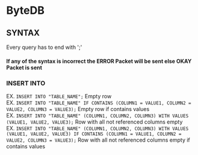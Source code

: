 # ByteDB

## SYNTAX
Every query has to end with ';' <br/>
#### If any of the syntax is incorrect the ERROR Packet will be sent else OKAY Packet is sent

### INSERT INTO
  EX. ```INSERT INTO "TABLE_NAME";``` Empty row <br/>
  EX. ```INSERT INTO "TABLE_NAME" IF CONTAINS (COLUMN1 = VALUE1, COLUMN2 = VALUE2, COLUMN3 = VALUE3);``` Empty row if contains values <br/>
  EX. ```INSERT INTO "TABLE_NAME" (COLUMN1, COLUMN2, COLUMN3) WITH VALUES (VALUE1, VALUE2, VALUE3);``` Row with all not referenced columns empty <br/>
  EX. ```INSERT INTO "TABLE_NAME" (COLUMN1, COLUMN2, COLUMN3) WITH VALUES (VALUE1, VALUE2, VALUE3) IF CONTAINS (COLUMN1 = VALUE1, COLUMN2 = VALUE2, COLUMN3 = VALUE3);``` Row with all not referenced columns empty if contains values <br/>

